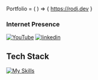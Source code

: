  Portfolio = ( ) => { https://rodj.dev }


### Internet Presence 
[![YouTube](https://img.shields.io/badge/Youtube-red?style=for-the-badge&logo=youtube)](https://youtube.com/sendaplays)
[![linkedin](https://img.shields.io/badge/LinkedIn-0A66C2?style=for-the-badge&logo=LinkedIn&logoColor=white)](www.linkedin.com/in/rod-jimeno)

## Tech Stack

[![My Skills](https://skillicons.dev/icons?i=html,css,js,ts,figma,ps,react,vite,bootstrap,tailwind,sass)](https://skillicons.dev)

